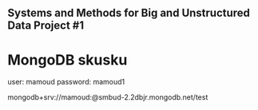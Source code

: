 ## Systems and Methods for Big and Unstructured Data Project #1 ##
# MongoDB skusku

user: mamoud
password: mamoud1

mongodb+srv://mamoud:<mamoud1>@smbud-2.2dbjr.mongodb.net/test

